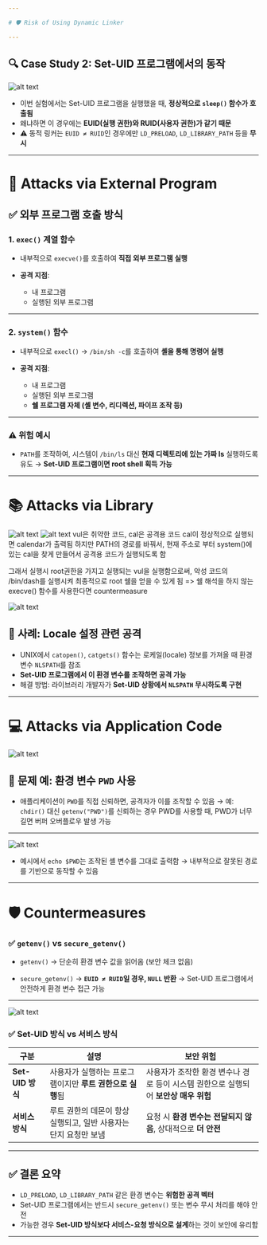 ```yaml
---

# 🛡️ Risk of Using Dynamic Linker

---
```


## 🔍 Case Study 2: Set-UID 프로그램에서의 동작

![alt text](image.png)

* 이번 실험에서는 Set-UID 프로그램을 실행했을 때, **정상적으로 `sleep()` 함수가 호출됨**
* 왜냐하면 이 경우에는 **EUID(실행 권한)와 RUID(사용자 권한)가 같기 때문**
* ⚠️ 동적 링커는 `EUID ≠ RUID`인 경우에만 `LD_PRELOAD`, `LD_LIBRARY_PATH` 등을 **무시**

---

# 🧨 Attacks via External Program

## ✅ 외부 프로그램 호출 방식

### 1. `exec()` 계열 함수

* 내부적으로 `execve()`를 호출하여 **직접 외부 프로그램 실행**
* **공격 지점**:

  * 내 프로그램
  * 실행된 외부 프로그램

---

### 2. `system()` 함수

* 내부적으로 `execl()` → `/bin/sh -c`를 호출하여 **셸을 통해 명령어 실행**
* **공격 지점**:

  * 내 프로그램
  * 실행된 외부 프로그램
  * **쉘 프로그램 자체 (셸 변수, 리디렉션, 파이프 조작 등)**

---

### ⚠️ 위험 예시

* `PATH`를 조작하여, 시스템이 `/bin/ls` 대신 **현재 디렉토리에 있는 가짜 ls** 실행하도록 유도
  → **Set-UID 프로그램이면 root shell 획득 가능**

---

# 📚 Attacks via Library
![alt text](image-5.png)
![alt text](image-6.png)
vul은 취약한 코드, cal은 공격용 코드
cal이 정상적으로 실행되면 calendar가 출력됨
하지만 PATH의 경로를 바꿔서, 현재 주소로 부터 system()에 있는 cal을 찾게 만들어서 공격용 코드가 실행되도록 함

그래서 실행시 root권한을 가지고 실행되는 vul을 실행함으로써, 악성 코드의 /bin/dash를 실행시켜 최종적으로 root 쉘을 얻을 수 있게 됨
=> 쉘 해석을 하지 않는 execve() 함수를 사용한다면 countermeasure

![alt text](image-1.png)

## 📌 사례: Locale 설정 관련 공격

* UNIX에서 `catopen()`, `catgets()` 함수는 로케일(locale) 정보를 가져올 때 환경 변수 `NLSPATH`를 참조
* **Set-UID 프로그램에서 이 환경 변수를 조작하면 공격 가능**
* 해결 방법: 라이브러리 개발자가 **Set-UID 상황에서 `NLSPATH` 무시하도록 구현**

---

# 💻 Attacks via Application Code

![alt text](image-2.png)

## 🐛 문제 예: 환경 변수 `PWD` 사용

* 애플리케이션이 `PWD`를 직접 신뢰하면, 공격자가 이를 조작할 수 있음
  → 예: `chdir()` 대신 `getenv("PWD")`를 신뢰하는 경우
  PWD를 사용할 때, PWD가 너무 길면 버퍼 오버플로우 발생 가능

---

![alt text](image-3.png)

* 예시에서 `echo $PWD`는 조작된 셸 변수를 그대로 출력함
  → 내부적으로 잘못된 경로를 기반으로 동작할 수 있음

---

# 🛡️ Countermeasures

### ✅ `getenv()` vs `secure_getenv()`

* `getenv()`
  → 단순히 환경 변수 값을 읽어옴 (보안 체크 없음)

* `secure_getenv()`
  → **`EUID ≠ RUID`일 경우, `NULL` 반환**
  → Set-UID 프로그램에서 안전하게 환경 변수 접근 가능

---

![alt text](image-4.png)

### ✅ Set-UID 방식 vs 서비스 방식

| 구분             | 설명                                    | 보안 위험                                             |
| -------------- | ------------------------------------- | ------------------------------------------------- |
| **Set-UID 방식** | 사용자가 실행하는 프로그램이지만 **루트 권한으로 실행**됨     | 사용자가 조작한 환경 변수나 경로 등이 시스템 권한으로 실행되어 **보안상 매우 위험** |
| **서비스 방식**     | 루트 권한의 데몬이 항상 실행되고, 일반 사용자는 단지 요청만 보냄 | 요청 시 **환경 변수는 전달되지 않음**, 상대적으로 **더 안전**           |

---

## ✅ 결론 요약

* `LD_PRELOAD`, `LD_LIBRARY_PATH` 같은 환경 변수는 **위험한 공격 벡터**
* Set-UID 프로그램에서는 반드시 `secure_getenv()` 또는 변수 무시 처리를 해야 안전
* 가능한 경우 **Set-UID 방식보다 서비스-요청 방식으로 설계**하는 것이 보안에 유리함

---
